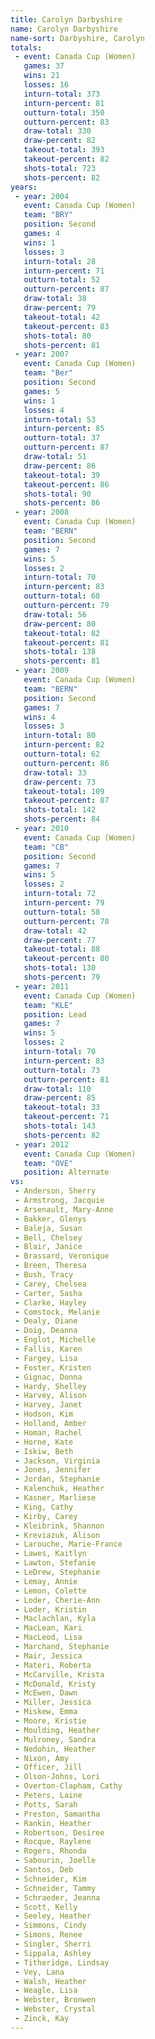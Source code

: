 ```yaml
---
title: Carolyn Darbyshire
name: Carolyn Darbyshire
name-sort: Darbyshire, Carolyn
totals:
 - event: Canada Cup (Women)
   games: 37
   wins: 21
   losses: 16
   inturn-total: 373
   inturn-percent: 81
   outturn-total: 350
   outturn-percent: 83
   draw-total: 330
   draw-percent: 82
   takeout-total: 393
   takeout-percent: 82
   shots-total: 723
   shots-percent: 82
years:
 - year: 2004
   event: Canada Cup (Women)
   team: "BRY"
   position: Second
   games: 4
   wins: 1
   losses: 3
   inturn-total: 28
   inturn-percent: 71
   outturn-total: 52
   outturn-percent: 87
   draw-total: 38
   draw-percent: 79
   takeout-total: 42
   takeout-percent: 83
   shots-total: 80
   shots-percent: 81
 - year: 2007
   event: Canada Cup (Women)
   team: "Ber"
   position: Second
   games: 5
   wins: 1
   losses: 4
   inturn-total: 53
   inturn-percent: 85
   outturn-total: 37
   outturn-percent: 87
   draw-total: 51
   draw-percent: 86
   takeout-total: 39
   takeout-percent: 86
   shots-total: 90
   shots-percent: 86
 - year: 2008
   event: Canada Cup (Women)
   team: "BERN"
   position: Second
   games: 7
   wins: 5
   losses: 2
   inturn-total: 70
   inturn-percent: 83
   outturn-total: 68
   outturn-percent: 79
   draw-total: 56
   draw-percent: 80
   takeout-total: 82
   takeout-percent: 81
   shots-total: 138
   shots-percent: 81
 - year: 2009
   event: Canada Cup (Women)
   team: "BERN"
   position: Second
   games: 7
   wins: 4
   losses: 3
   inturn-total: 80
   inturn-percent: 82
   outturn-total: 62
   outturn-percent: 86
   draw-total: 33
   draw-percent: 73
   takeout-total: 109
   takeout-percent: 87
   shots-total: 142
   shots-percent: 84
 - year: 2010
   event: Canada Cup (Women)
   team: "CB"
   position: Second
   games: 7
   wins: 5
   losses: 2
   inturn-total: 72
   inturn-percent: 79
   outturn-total: 58
   outturn-percent: 78
   draw-total: 42
   draw-percent: 77
   takeout-total: 88
   takeout-percent: 80
   shots-total: 130
   shots-percent: 79
 - year: 2011
   event: Canada Cup (Women)
   team: "KLE"
   position: Lead
   games: 7
   wins: 5
   losses: 2
   inturn-total: 70
   inturn-percent: 83
   outturn-total: 73
   outturn-percent: 81
   draw-total: 110
   draw-percent: 85
   takeout-total: 33
   takeout-percent: 71
   shots-total: 143
   shots-percent: 82
 - year: 2012
   event: Canada Cup (Women)
   team: "OVE"
   position: Alternate
vs:
 - Anderson, Sherry
 - Armstrong, Jacquie
 - Arsenault, Mary-Anne
 - Bakker, Glenys
 - Baleja, Susan
 - Bell, Chelsey
 - Blair, Janice
 - Brassard, Veronique
 - Breen, Theresa
 - Bush, Tracy
 - Carey, Chelsea
 - Carter, Sasha
 - Clarke, Hayley
 - Comstock, Melanie
 - Dealy, Diane
 - Doig, Deanna
 - Englot, Michelle
 - Fallis, Karen
 - Fargey, Lisa
 - Foster, Kristen
 - Gignac, Donna
 - Hardy, Shelley
 - Harvey, Alison
 - Harvey, Janet
 - Hodson, Kim
 - Holland, Amber
 - Homan, Rachel
 - Horne, Kate
 - Iskiw, Beth
 - Jackson, Virginia
 - Jones, Jennifer
 - Jordan, Stephanie
 - Kalenchuk, Heather
 - Kasner, Marliese
 - King, Cathy
 - Kirby, Carey
 - Kleibrink, Shannon
 - Kreviazuk, Alison
 - Larouche, Marie-France
 - Lawes, Kaitlyn
 - Lawton, Stefanie
 - LeDrew, Stephanie
 - Lemay, Annie
 - Lemon, Colette
 - Loder, Cherie-Ann
 - Loder, Kristin
 - Maclachlan, Kyla
 - MacLean, Kari
 - MacLeod, Lisa
 - Marchand, Stephanie
 - Mair, Jessica
 - Materi, Roberta
 - McCarville, Krista
 - McDonald, Kristy
 - McEwen, Dawn
 - Miller, Jessica
 - Miskew, Emma
 - Moore, Kristie
 - Moulding, Heather
 - Mulroney, Sandra
 - Nedohin, Heather
 - Nixon, Amy
 - Officer, Jill
 - Olson-Johns, Lori
 - Overton-Clapham, Cathy
 - Peters, Laine
 - Potts, Sarah
 - Preston, Samantha
 - Rankin, Heather
 - Robertson, Desiree
 - Rocque, Raylene
 - Rogers, Rhonda
 - Sabourin, Joelle
 - Santos, Deb
 - Schneider, Kim
 - Schneider, Tammy
 - Schraeder, Jeanna
 - Scott, Kelly
 - Seeley, Heather
 - Simmons, Cindy
 - Simons, Renee
 - Singler, Sherri
 - Sippala, Ashley
 - Titheridge, Lindsay
 - Vey, Lana
 - Walsh, Heather
 - Weagle, Lisa
 - Webster, Bronwen
 - Webster, Crystal
 - Zinck, Kay
---
```

